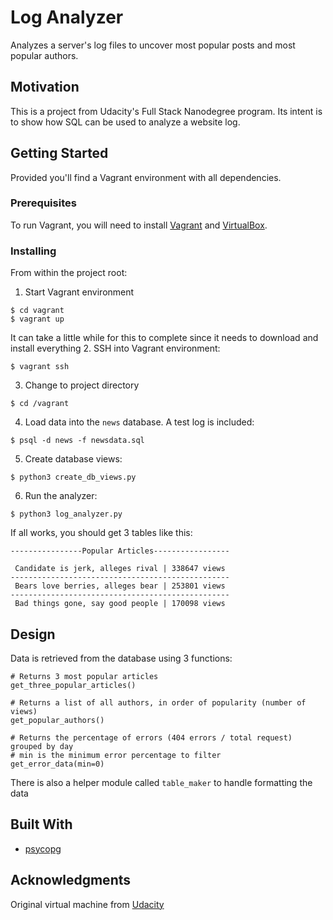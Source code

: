 # Log Analyzer

Analyzes a server's log files to uncover most popular posts and most popular authors.

## Motivation

This is a project from Udacity's Full Stack Nanodegree program. Its intent is to show how SQL can be used to analyze a website log.

## Getting Started

Provided you'll find a Vagrant environment with all dependencies.

### Prerequisites

To run Vagrant, you will need to install [Vagrant](https://www.vagrantup.com/intro/getting-started/install.html) and [VirtualBox](https://www.virtualbox.org).

### Installing

From within the project root:

1. Start Vagrant environment
```
$ cd vagrant
$ vagrant up
```
It can take a little while for this to complete since it needs to download and install everything
2. SSH into Vagrant environment:
```
$ vagrant ssh
```
3. Change to project directory
```
$ cd /vagrant
```
4. Load data into the `news` database. A test log is included:
```
$ psql -d news -f newsdata.sql
```
5. Create database views:
```
$ python3 create_db_views.py
```
6. Run the analyzer:
```
$ python3 log_analyzer.py
```

If all works, you should get 3 tables like this:
```
----------------Popular Articles-----------------

 Candidate is jerk, alleges rival | 338647 views
-------------------------------------------------
 Bears love berries, alleges bear | 253801 views
-------------------------------------------------
 Bad things gone, say good people | 170098 views
```

## Design

Data is retrieved from the database using 3 functions:
```
# Returns 3 most popular articles
get_three_popular_articles()

# Returns a list of all authors, in order of popularity (number of views)
get_popular_authors()

# Returns the percentage of errors (404 errors / total request) grouped by day
# min is the minimum error percentage to filter
get_error_data(min=0)
```

There is also a helper module called `table_maker` to handle formatting the data

## Built With

* [psycopg](http://initd.org/psycopg/)

## Acknowledgments

Original virtual machine from [Udacity](https://github.com/udacity/fullstack-nanodegree-vm)
